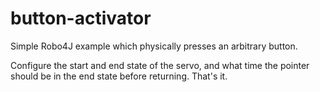 # button-activator
Simple Robo4J example which physically presses an arbitrary button.

Configure the start and end state of the servo, and what time the pointer should be in the end state before returning. That's it.
